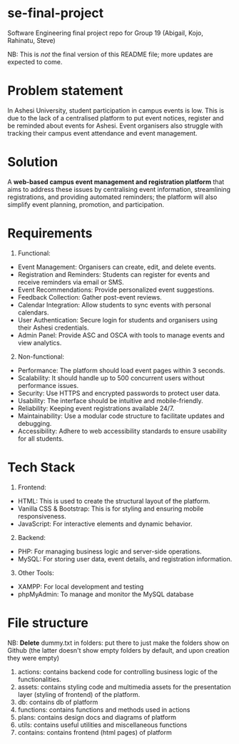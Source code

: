 # se-final-project
Software Engineering final project repo for Group 19 (Abigail, Kojo, Rahinatu, Steve)

NB: This is _not_ the final version of this README file; more updates are expected to come.

# Problem statement
In Ashesi University, student participation in campus events is low. This is due to the lack of a  centralised platform to put event notices, register and be reminded about events for Ashesi. Event organisers also struggle with tracking their campus event attendance and event management.

# Solution
A **web-based campus event management and registration platform** that aims
to address these issues by centralising event information, streamlining registrations, and
providing automated reminders; the platform will also simplify event planning, promotion, and participation.

# Requirements
1. Functional:
- Event Management: Organisers can create, edit, and delete events.
- Registration and Reminders: Students can register for events and receive reminders
via email or SMS.
- Event Recommendations: Provide personalized event suggestions.
- Feedback Collection: Gather post-event reviews.
- Calendar Integration: Allow students to sync events with personal calendars.
- User Authentication: Secure login for students and organisers using their Ashesi
credentials.
- Admin Panel: Provide ASC and OSCA with tools to manage events and view
analytics.

2. Non-functional:
- Performance: The platform should load event pages within 3 seconds.
- Scalability: It should handle up to 500 concurrent users without performance issues.
- Security: Use HTTPS and encrypted passwords to protect user data.
- Usability: The interface should be intuitive and mobile-friendly.
- Reliability: Keeping event registrations available 24/7.
- Maintainability: Use a modular code structure to facilitate updates and debugging.
- Accessibility: Adhere to web accessibility standards to ensure usability for all students.

# Tech Stack
1. Frontend:
- HTML: This is used to create the structural layout of the platform.
- Vanilla CSS & Bootstrap: This is for styling and ensuring mobile responsiveness.
- JavaScript: For interactive elements and dynamic behavior.

2. Backend:
- PHP: For managing business logic and server-side operations.
- MySQL: For storing user data, event details, and registration information.

3. Other Tools:
- XAMPP: For local development and testing
- phpMyAdmin: To manage and monitor the MySQL database

# File structure
NB: **Delete** dummy.txt in folders: put there to just make the folders show on Github (the latter doesn't show empty folders by default, and upon creation they were empty)
1. actions: contains backend code for controlling business logic of the functionalities.
2. assets: contains styling code and multimedia assets for the presentation layer (styling of frontend) of the platform.
3. db: contains db of platform
4. functions: contains functions and methods used in actions
5. plans: contains design docs and diagrams of platform
6. utils: contains useful utilities and miscellaneous functions
7. contains: contains frontend (html pages) of platform